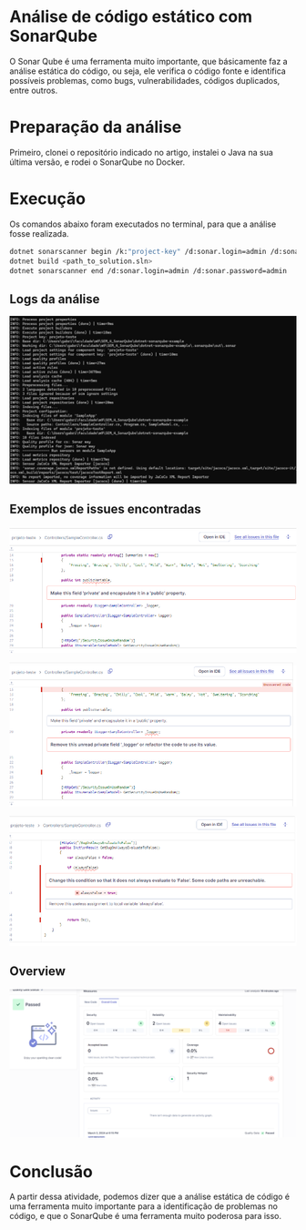 # Análise de código estático com SonarQube

O Sonar Qube é uma ferramenta muito importante, que básicamente faz a análise estática do código, ou seja, ele verifica o código fonte e identifica possíveis problemas, como bugs, vulnerabilidades, códigos duplicados, entre outros.

# Preparação da análise

Primeiro, clonei o repositório indicado no artigo, instalei o Java na sua última versão, e rodei o SonarQube no Docker.

# Execução 

Os comandos abaixo foram executados no terminal, para que a análise fosse realizada.

```sh
dotnet sonarscanner begin /k:"project-key" /d:sonar.login=admin /d:sonar.password=admin
dotnet build <path_to_solution.sln>
dotnet sonarscanner end /d:sonar.login=admin /d:sonar.password=admin
```

## Logs da análise

![alt text](image.png)

## Exemplos de issues encontradas

![alt text](image-1.png)

![alt text](image-2.png)

![alt text](image-3.png)

## Overview

![alt text](image-4.png)

# Conclusão
A partir dessa atividade, podemos dizer que a análise estática de código é uma ferramenta muito importante para a identificação de problemas no código, e que o SonarQube é uma ferramenta muito poderosa para isso.